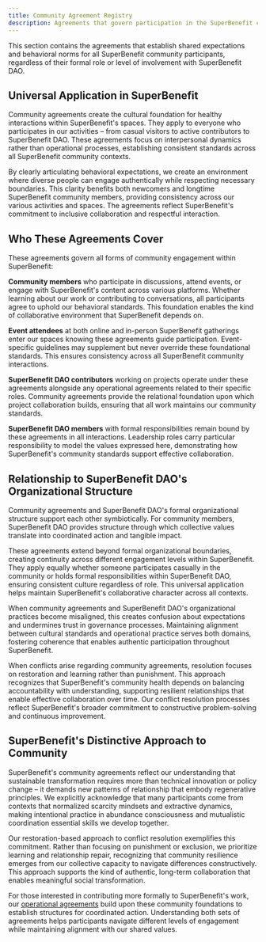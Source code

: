 ```yaml
---
title: Community Agreement Registry
description: Agreements that govern participation in the SuperBenefit community
---
```


This section contains the agreements that establish shared expectations and behavioral norms for all SuperBenefit community participants, regardless of their formal role or level of involvement with SuperBenefit DAO.

## Universal Application in SuperBenefit

Community agreements create the cultural foundation for healthy interactions within SuperBenefit's spaces. They apply to everyone who participates in our activities – from casual visitors to active contributors to SuperBenefit DAO. These agreements focus on interpersonal dynamics rather than operational processes, establishing consistent standards across all SuperBenefit community contexts.

By clearly articulating behavioral expectations, we create an environment where diverse people can engage authentically while respecting necessary boundaries. This clarity benefits both newcomers and longtime SuperBenefit community members, providing consistency across our various activities and spaces. The agreements reflect SuperBenefit's commitment to inclusive collaboration and respectful interaction.

## Who These Agreements Cover

These agreements govern all forms of community engagement within SuperBenefit:

**Community members** who participate in discussions, attend events, or engage with SuperBenefit's content across various platforms. Whether learning about our work or contributing to conversations, all participants agree to uphold our behavioral standards. This foundation enables the kind of collaborative environment that SuperBenefit depends on.

**Event attendees** at both online and in-person SuperBenefit gatherings enter our spaces knowing these agreements guide participation. Event-specific guidelines may supplement but never override these foundational standards. This ensures consistency across all SuperBenefit community interactions.

**SuperBenefit DAO contributors** working on projects operate under these agreements alongside any operational agreements related to their specific roles. Community agreements provide the relational foundation upon which project collaboration builds, ensuring that all work maintains our community standards.

**SuperBenefit DAO members** with formal responsibilities remain bound by these agreements in all interactions. Leadership roles carry particular responsibility to model the values expressed here, demonstrating how SuperBenefit's community standards support effective collaboration.

## Relationship to SuperBenefit DAO's Organizational Structure

Community agreements and SuperBenefit DAO's formal organizational structure support each other symbiotically. For community members, SuperBenefit DAO provides structure through which collective values translate into coordinated action and tangible impact.

These agreements extend beyond formal organizational boundaries, creating continuity across different engagement levels within SuperBenefit. They apply equally whether someone participates casually in the community or holds formal responsibilities within SuperBenefit DAO, ensuring consistent culture regardless of role. This universal application helps maintain SuperBenefit's collaborative character across all contexts.

When community agreements and SuperBenefit DAO's organizational practices become misaligned, this creates confusion about expectations and undermines trust in governance processes. Maintaining alignment between cultural standards and operational practice serves both domains, fostering coherence that enables authentic participation throughout SuperBenefit.

When conflicts arise regarding community agreements, resolution focuses on restoration and learning rather than punishment. This approach recognizes that SuperBenefit's community health depends on balancing accountability with understanding, supporting resilient relationships that enable effective collaboration over time. Our conflict resolution processes reflect SuperBenefit's broader commitment to constructive problem-solving and continuous improvement.

## SuperBenefit's Distinctive Approach to Community

SuperBenefit's community agreements reflect our understanding that sustainable transformation requires more than technical innovation or policy change – it demands new patterns of relationship that embody regenerative principles. We explicitly acknowledge that many participants come from contexts that normalized scarcity mindsets and extractive dynamics, making intentional practice in abundance consciousness and mutualistic coordination essential skills we develop together.

Our restoration-based approach to conflict resolution exemplifies this commitment. Rather than focusing on punishment or exclusion, we prioritize learning and relationship repair, recognizing that community resilience emerges from our collective capacity to navigate differences constructively. This approach supports the kind of authentic, long-term collaboration that enables meaningful social transformation.

For those interested in contributing more formally to SuperBenefit's work, our [operational agreements](../dao/) build upon these community foundations to establish structures for coordinated action. Understanding both sets of agreements helps participants navigate different levels of engagement while maintaining alignment with our shared values.
